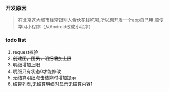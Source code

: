 ### 开发原因
> 在北京这大城市经常跟别人合伙花钱吃喝,所以想开发一个app自己用,顺便学习小程序（从Android改成小程序）

### todo list
1. request校验
2. ~~创建团，团员，明细增加上限~~ 
3. 明细增加上限
3. 明细只有状态0才能修改
4. 无结算明细点击结算时增加提示
5. 结算列表,无结算明细时显示无结算内容1


